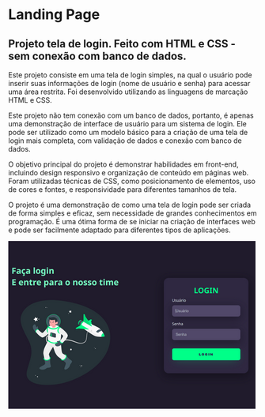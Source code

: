 # Landing Page

## Projeto tela de login. Feito com HTML e CSS - sem conexão com banco de dados.

Este projeto consiste em uma tela de login simples, na qual o usuário pode inserir suas informações de login (nome de usuário e senha) para acessar uma área restrita. Foi desenvolvido utilizando as linguagens de marcação HTML e CSS.

Este projeto não tem conexão com um banco de dados, portanto, é apenas uma demonstração de interface de usuário para um sistema de login. Ele pode ser utilizado como um modelo básico para a criação de uma tela de login mais completa, com validação de dados e conexão com banco de dados.

O objetivo principal do projeto é demonstrar habilidades em front-end, incluindo design responsivo e organização de conteúdo em páginas web. Foram utilizadas técnicas de CSS, como posicionamento de elementos, uso de cores e fontes, e responsividade para diferentes tamanhos de tela.

O projeto é uma demonstração de como uma tela de login pode ser criada de forma simples e eficaz, sem necessidade de grandes conhecimentos em programação. É uma ótima forma de se iniciar na criação de interfaces web e pode ser facilmente adaptado para diferentes tipos de aplicações.
<p> 
    <img width="500" height="340" src="src/landing-page.png" >
</p>
